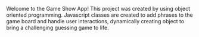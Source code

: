Welcome to the Game Show App!
This project was created by using object oriented programming. Javascript classes are created to add phrases to the game board and handle user interactions, dynamically creating object to bring a challenging guessing game to life.
